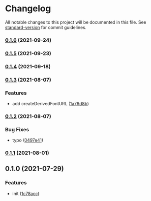# Changelog

All notable changes to this project will be documented in this file. See [standard-version](https://github.com/conventional-changelog/standard-version) for commit guidelines.

### [0.1.6](https://github.com/BlackGlory/static-js/compare/v0.1.5...v0.1.6) (2021-09-24)

### [0.1.5](https://github.com/BlackGlory/static-js/compare/v0.1.4...v0.1.5) (2021-09-23)

### [0.1.4](https://github.com/BlackGlory/static-js/compare/v0.1.3...v0.1.4) (2021-09-18)

### [0.1.3](https://github.com/BlackGlory/static-js/compare/v0.1.2...v0.1.3) (2021-08-07)


### Features

* add createDerivedFontURL ([1a76d8b](https://github.com/BlackGlory/static-js/commit/1a76d8b0226e3bcf5862916cd1bd4fb6f8f04be0))

### [0.1.2](https://github.com/BlackGlory/static-js/compare/v0.1.1...v0.1.2) (2021-08-07)


### Bug Fixes

* typo ([0497e41](https://github.com/BlackGlory/static-js/commit/0497e4178767dc0c0f49ba77565977be016b771e))

### [0.1.1](https://github.com/BlackGlory/static-js/compare/v0.1.0...v0.1.1) (2021-08-01)

## 0.1.0 (2021-07-29)


### Features

* init ([1c78acc](https://github.com/BlackGlory/static-js/commit/1c78acc2ab7caa935e874e37d9b55818a0aa3279))
